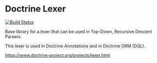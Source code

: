 # Doctrine Lexer

[![Build Status](https://github.com/doctrine/lexer/workflows/Continuous%20Integration/badge.svg)](https://github.com/doctrine/lexer/actions)

Base library for a lexer that can be used in Top-Down, Recursive Descent Parsers.

This lexer is used in Doctrine Annotations and in Doctrine ORM (DQL).

https://www.doctrine-project.org/projects/lexer.html



